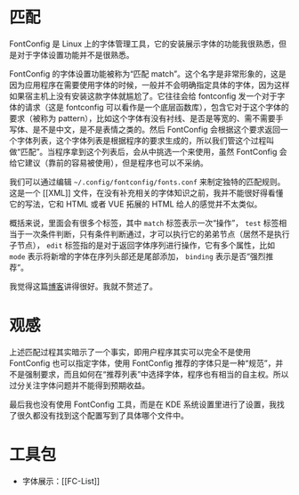 # 匹配

FontConfig 是 Linux 上的字体管理工具，它的安装展示字体的功能我很熟悉，但是对于字体设置功能并不是很熟悉。

FontConfig 的字体设置功能被称为“匹配 match”。这个名字是非常形象的，这是因为应用程序在需要使用字体的时候，一般并不会明确指定具体的字体，因为这样如果宿主机上没有安装这款字体就尴尬了。它往往会给 fontconfig 发一个对于字体的请求（这是 fontconfig 可以看作是一个底层函数库），包含它对于这个字体的要求（被称为 pattern），比如这个字体有没有衬线、是否是等宽的、需不需要手写体、是不是中文，是不是表情之类的。然后 FontConfig 会根据这个要求返回一个字体列表，这个字体列表是根据程序的要求生成的，所以我们管这个过程叫做“匹配”。当程序拿到这个列表后，会从中挑选一个来使用，虽然 FontConfig 会给它建议（靠前的容易被使用），但是程序也可以不采纳。

我们可以通过编辑 `~/.config/fontconfig/fonts.conf` 来制定独特的匹配规则。这是一个 [[XML]] 文件，在没有补充相关的字体知识之前，我并不能很好得看懂它的写法，它和 HTML 或者 VUE 拓展的 HTML 给人的感觉并不太类似。

概括来说，里面会有很多个标签，其中 `match` 标签表示一次“操作”， `test` 标签相当于一次条件判断，只有条件判断通过，才可以执行它的弟弟节点（居然不是执行子节点）， `edit` 标签指的是对于返回字体序列进行操作，它有多个属性，比如 `mode` 表示将新增的字体在序列头部还是尾部添加， `binding` 表示是否“强烈推荐”。

我觉得这篇[博客](https://catcat.cc/post/2020-10-31/)讲得很好。我就不赘述了。

# 观感

上述匹配过程其实暗示了一个事实，即用户程序其实可以完全不是使用 FontConfig 也可以指定字体，使用 FontConfig 推荐的字体只是一种“规范”，并不是强制要求，而且如何在“推荐列表”中选择字体，程序也有相当的自主权。所以过分关注字体问题并不能得到预期收益。

最后我也没有使用 FontConfig 工具，而是在 KDE 系统设置里进行了设置，我找了很久都没有找到这个配置写到了具体哪个文件中。

# 工具包

- 字体展示：[[FC-List]]
